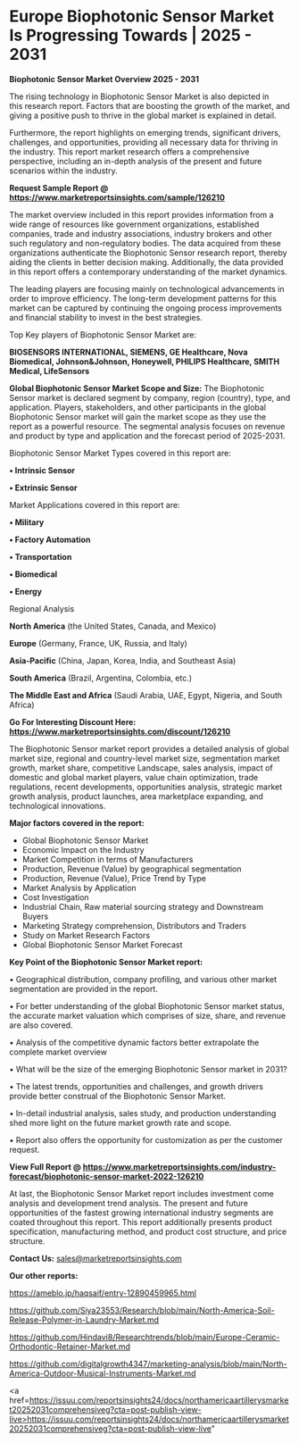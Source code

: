# Europe Biophotonic Sensor Market Is Progressing Towards | 2025 - 2031

<Strong> Biophotonic Sensor Market Overview 2025 - 2031</strong>

The rising technology in Biophotonic Sensor Market is also depicted in this research report. Factors that are boosting the growth of the market, and giving a positive push to thrive in the global market is explained in detail.

Furthermore, the report highlights on emerging trends, significant drivers, challenges, and opportunities, providing all necessary data for thriving in the industry. This report market research offers a comprehensive perspective, including an in-depth analysis of the present and future scenarios within the industry.

<strong>Request Sample Report @ <a href=https://www.marketreportsinsights.com/sample/126210>https://www.marketreportsinsights.com/sample/126210</a></strong>

The market overview included in this report provides information from a wide range of resources like government organizations, established companies, trade and industry associations, industry brokers and other such regulatory and non-regulatory bodies. The data acquired from these organizations authenticate the Biophotonic Sensor research report, thereby aiding the clients in better decision making. Additionally, the data provided in this report offers a contemporary understanding of the market dynamics.

The leading players are focusing mainly on technological advancements in order to improve efficiency. The long-term development patterns for this market can be captured by continuing the ongoing process improvements and financial stability to invest in the best strategies.

Top Key players of Biophotonic Sensor Market are:

<strong>BIOSENSORS INTERNATIONAL, SIEMENS, GE Healthcare, Nova Biomedical, Johnson&Johnson, Honeywell, PHILIPS Healthcare, SMITH Medical, LifeSensors</strong>

<strong><b>Global Biophotonic Sensor Market Scope and Size:</b></strong>
The Biophotonic Sensor market is declared segment by company, region (country), type, and application. Players, stakeholders, and other participants in the global Biophotonic Sensor market will gain the market scope as they use the report as a powerful resource. The segmental analysis focuses on revenue and product by type and application and the forecast period of 2025-2031.

Biophotonic Sensor Market Types covered in this report are:

<strong>• Intrinsic Sensor

• Extrinsic Sensor</strong>

Market Applications covered in this report are:

<strong>• Military

• Factory Automation

• Transportation

• Biomedical

• Energy</strong> 

Regional Analysis

<strong>North America</strong> (the United States, Canada, and Mexico)

<strong>Europe</strong> (Germany, France, UK, Russia, and Italy)

<strong>Asia-Pacific</strong> (China, Japan, Korea, India, and Southeast Asia)

<strong>South America</strong> (Brazil, Argentina, Colombia, etc.)

<strong>The Middle East and Africa</strong> (Saudi Arabia, UAE, Egypt, Nigeria, and South Africa)

<strong>Go For Interesting Discount Here: <a href=https://www.marketreportsinsights.com/discount/126210>https://www.marketreportsinsights.com/discount/126210</a></strong>

The Biophotonic Sensor market report provides a detailed analysis of global market size, regional and country-level market size, segmentation market growth, market share, competitive Landscape, sales analysis, impact of domestic and global market players, value chain optimization, trade regulations, recent developments, opportunities analysis, strategic market growth analysis, product launches, area marketplace expanding, and technological innovations.

<strong><b>Major factors covered in the report:</b></strong>
<ul>
  <li>Global Biophotonic Sensor Market </li>
  <li>Economic Impact on the Industry</li>
  <li>Market Competition in terms of Manufacturers</li>
  <li>Production, Revenue (Value) by geographical segmentation</li>
  <li>Production, Revenue (Value), Price Trend by Type</li>
  <li>Market Analysis by Application</li>
  <li>Cost Investigation</li>
  <li>Industrial Chain, Raw material sourcing strategy and Downstream Buyers</li>
  <li>Marketing Strategy comprehension, Distributors and Traders</li>
  <li>Study on Market Research Factors</li>
  <li>Global Biophotonic Sensor Market Forecast</li>
</ul>

<strong><b>Key Point of the Biophotonic Sensor Market report:</b></strong>

• Geographical distribution, company profiling, and various other market segmentation are provided in the report.

• For better understanding of the global Biophotonic Sensor market status, the accurate market valuation which comprises of size, share, and revenue are also covered.

• Analysis of the competitive dynamic factors better extrapolate the complete market overview

• What will be the size of the emerging Biophotonic Sensor market in 2031?

• The latest trends, opportunities and challenges, and growth drivers provide better construal of the Biophotonic Sensor Market.

• In-detail industrial analysis, sales study, and production understanding shed more light on the future market growth rate and scope.

• Report also offers the opportunity for customization as per the customer request.

<strong><b>View Full Report @ <a href=https://www.marketreportsinsights.com/industry-forecast/biophotonic-sensor-market-2022-126210>https://www.marketreportsinsights.com/industry-forecast/biophotonic-sensor-market-2022-126210</a></b></strong>


At last, the Biophotonic Sensor Market report includes investment come analysis and development trend analysis. The present and future opportunities of the fastest growing international industry segments are coated throughout this report. This report additionally presents product specification, manufacturing method, and product cost structure, and price structure.

<strong>Contact Us:</strong>
sales@marketreportsinsights.com

<strong>Our other reports:</strong>

<a href=https://ameblo.jp/haqsaif/entry-12890459965.html>https://ameblo.jp/haqsaif/entry-12890459965.html</a>

<a href=https://github.com/Siya23553/Research/blob/main/North-America-Soil-Release-Polymer-in-Laundry-Market.md>https://github.com/Siya23553/Research/blob/main/North-America-Soil-Release-Polymer-in-Laundry-Market.md</a>

<a href=https://github.com/Hindavi8/Researchtrends/blob/main/Europe-Ceramic-Orthodontic-Retainer-Market.md>https://github.com/Hindavi8/Researchtrends/blob/main/Europe-Ceramic-Orthodontic-Retainer-Market.md</a>

<a href=https://github.com/digitalgrowth4347/marketing-analysis/blob/main/North-America-Outdoor-Musical-Instruments-Market.md>https://github.com/digitalgrowth4347/marketing-analysis/blob/main/North-America-Outdoor-Musical-Instruments-Market.md</a>

<a href=https://issuu.com/reportsinsights24/docs/northamericaartillerysmarket20252031comprehensiveg?cta=post-publish-view-live>https://issuu.com/reportsinsights24/docs/northamericaartillerysmarket20252031comprehensiveg?cta=post-publish-view-live</a>"
